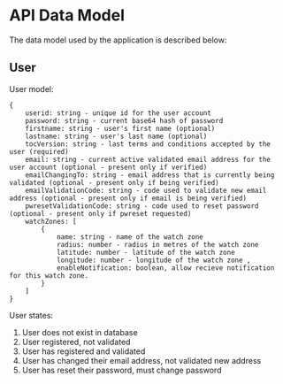 # API Data Model

The data model used by the application is described below:

## User

User model:

    {
        userid: string - unique id for the user account
        password: string - current base64 hash of password
        firstname: string - user's first name (optional)
        lastname: string - user's last name (optional)
        tocVersion: string - last terms and conditions accepted by the user (required)
        email: string - current active validated email address for the user account (optional - present only if verified)
        emailChangingTo: string - email address that is currently being validated (optional - present only if being verified)
        emailValidationCode: string - code used to validate new email address (optional - present only if email is being verified)
        pwresetValidationCode: string - code used to reset password (optional - present only if pwreset requested)
        watchZones: [
            {
                name: string - name of the watch zone
                radius: number - radius in metres of the watch zone
                latitude: number - latitude of the watch zone
                longitude: number - longitude of the watch zone	,
                enableNotification: boolean, allow recieve notification for this watch zone.
            }
        ]
    }

User states:

1. User does not exist in database
2. User registered, not validated
3. User has registered and validated
4. User has changed their email address, not validated new address
5. User has reset their password, must change password
